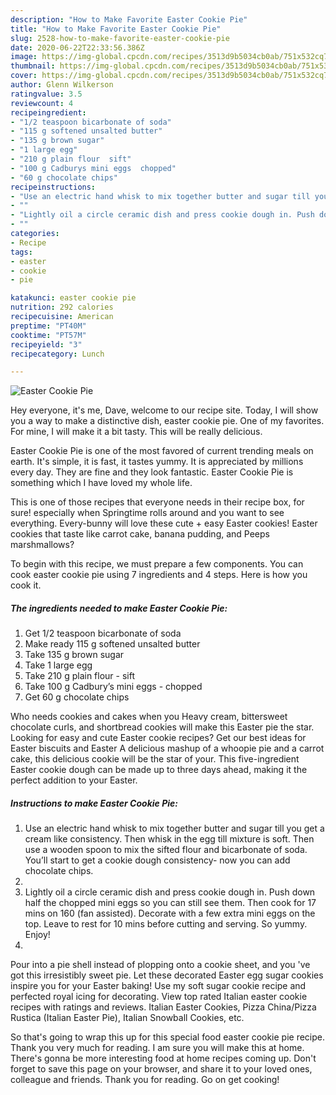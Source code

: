 ```yaml
---
description: "How to Make Favorite Easter Cookie Pie"
title: "How to Make Favorite Easter Cookie Pie"
slug: 2528-how-to-make-favorite-easter-cookie-pie
date: 2020-06-22T22:33:56.386Z
image: https://img-global.cpcdn.com/recipes/3513d9b5034cb0ab/751x532cq70/easter-cookie-pie-recipe-main-photo.jpg
thumbnail: https://img-global.cpcdn.com/recipes/3513d9b5034cb0ab/751x532cq70/easter-cookie-pie-recipe-main-photo.jpg
cover: https://img-global.cpcdn.com/recipes/3513d9b5034cb0ab/751x532cq70/easter-cookie-pie-recipe-main-photo.jpg
author: Glenn Wilkerson
ratingvalue: 3.5
reviewcount: 4
recipeingredient:
- "1/2 teaspoon bicarbonate of soda"
- "115 g softened unsalted butter"
- "135 g brown sugar"
- "1 large egg"
- "210 g plain flour  sift"
- "100 g Cadburys mini eggs  chopped"
- "60 g chocolate chips"
recipeinstructions:
- "Use an electric hand whisk to mix together butter and sugar till you get a cream like consistency. Then whisk in the egg till mixture is soft. Then use a wooden spoon to mix the sifted flour and bicarbonate of soda. You’ll start to get a cookie dough consistency- now you can add chocolate chips."
- ""
- "Lightly oil a circle ceramic dish and press cookie dough in. Push down half the chopped mini eggs so you can still see them. Then cook for 17 mins on 160 (fan assisted). Decorate with a few extra mini eggs on the top. Leave to rest for 10 mins before cutting and serving. So yummy. Enjoy!"
- ""
categories:
- Recipe
tags:
- easter
- cookie
- pie

katakunci: easter cookie pie 
nutrition: 292 calories
recipecuisine: American
preptime: "PT40M"
cooktime: "PT57M"
recipeyield: "3"
recipecategory: Lunch

---
```



![Easter Cookie Pie](https://img-global.cpcdn.com/recipes/3513d9b5034cb0ab/751x532cq70/easter-cookie-pie-recipe-main-photo.jpg)

Hey everyone, it's me, Dave, welcome to our recipe site. Today, I will show you a way to make a distinctive dish, easter cookie pie. One of my favorites. For mine, I will make it a bit tasty. This will be really delicious.

Easter Cookie Pie is one of the most favored of current trending meals on earth. It's simple, it is fast, it tastes yummy. It is appreciated by millions every day. They are fine and they look fantastic. Easter Cookie Pie is something which I have loved my whole life.

This is one of those recipes that everyone needs in their recipe box, for sure! especially when Springtime rolls around and you want to see everything. Every-bunny will love these cute + easy Easter cookies! Easter cookies that taste like carrot cake, banana pudding, and Peeps marshmallows?


To begin with this recipe, we must prepare a few components. You can cook easter cookie pie using 7 ingredients and 4 steps. Here is how you cook it.

<!--inarticleads1-->

##### The ingredients needed to make Easter Cookie Pie:

1. Get 1/2 teaspoon bicarbonate of soda
1. Make ready 115 g softened unsalted butter
1. Take 135 g brown sugar
1. Take 1 large egg
1. Take 210 g plain flour - sift
1. Take 100 g Cadbury’s mini eggs - chopped
1. Get 60 g chocolate chips


Who needs cookies and cakes when you Heavy cream, bittersweet chocolate curls, and shortbread cookies will make this Easter pie the star. Looking for easy and cute Easter cookie recipes? Get our best ideas for Easter biscuits and Easter A delicious mashup of a whoopie pie and a carrot cake, this delicious cookie will be the star of your. This five-ingredient Easter cookie dough can be made up to three days ahead, making it the perfect addition to your Easter. 

<!--inarticleads2-->

##### Instructions to make Easter Cookie Pie:

1. Use an electric hand whisk to mix together butter and sugar till you get a cream like consistency. Then whisk in the egg till mixture is soft. Then use a wooden spoon to mix the sifted flour and bicarbonate of soda. You’ll start to get a cookie dough consistency- now you can add chocolate chips.
1. 
1. Lightly oil a circle ceramic dish and press cookie dough in. Push down half the chopped mini eggs so you can still see them. Then cook for 17 mins on 160 (fan assisted). Decorate with a few extra mini eggs on the top. Leave to rest for 10 mins before cutting and serving. So yummy. Enjoy!
1. 


Pour into a pie shell instead of plopping onto a cookie sheet, and you &#39;ve got this irresistibly sweet pie. Let these decorated Easter egg sugar cookies inspire you for your Easter baking! Use my soft sugar cookie recipe and perfected royal icing for decorating. View top rated Italian easter cookie recipes with ratings and reviews. Italian Easter Cookies, Pizza China/Pizza Rustica (Italian Easter Pie), Italian Snowball Cookies, etc. 

So that's going to wrap this up for this special food easter cookie pie recipe. Thank you very much for reading. I am sure you will make this at home. There's gonna be more interesting food at home recipes coming up. Don't forget to save this page on your browser, and share it to your loved ones, colleague and friends. Thank you for reading. Go on get cooking!
